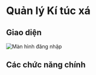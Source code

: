 ﻿# Quản lý Kí túc xá

## Giao diện

![Màn hình đăng nhập](Resources/login_screenshoot.png)


## Các chức năng chính
